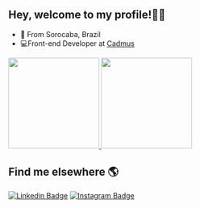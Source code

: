 ## Hey, welcome to my profile!👋🏾
- 📍 From Sorocaba, Brazil
- 💻Front-end Developer at  [Cadmus](https://www.cadmus.com.br/)





<div>
<a href="https://github.com/danielcrubens">
 <img height="180em" src="https://github-readme-stats.vercel.app/api/top-langs/?username=danielcrubens&theme=dracula&layout=compact">
  <img height="180em" src="https://github-readme-stats.vercel.app/api?username=danielcrubens&theme=dracula&show_icons=true&include_all_commits=true&count_private=true">
   
</a>
</div>


## Find me elsewhere  🌎
 [![Linkedin Badge](https://img.shields.io/badge/-LinkedIn-blue?style=flat-square&logo=Linkedin&logoColor=white&link=https://www.linkedin.com/in/danielcrubens)](https://www.linkedin.com/in/danielcrubens) [![Instagram Badge](https://img.shields.io/badge/-Instagram-black?style=flat-square&logo=Instagram&logoColor=white&link=https://www.instagram.com/danielcrubens/)](https://www.instagram.com/danielcrubens/)



